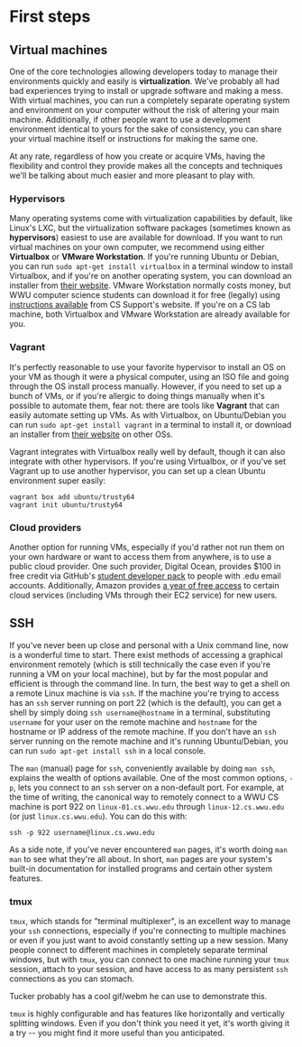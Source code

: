 First steps
===========

Virtual machines
----------------

One of the core technologies allowing developers today to manage their environments quickly and easily is **virtualization**. We've probably all had bad experiences trying to install or upgrade software and making a mess. With virtual machines, you can run a completely separate operating system and environment on your computer without the risk of altering your main machine. Additionally, if other people want to use a development environment identical to yours for the sake of consistency, you can share your virtual machine itself or instructions for making the same one.

At any rate, regardless of how you create or acquire VMs, having the flexibility and control they provide makes all the concepts and techniques we'll be talking about much easier and more pleasant to play with.

### Hypervisors

Many operating systems come with virtualization capabilities by default, like Linux's LXC, but the virtualization software packages (sometimes known as **hypervisors**) easiest to use are available for download. If you want to run virtual machines on your own computer, we recommend using either **Virtualbox** or **VMware Workstation**. If you're running Ubuntu or Debian, you can run `sudo apt-get install virtualbox` in a terminal window to install Virtualbox, and if you're on another operating system, you can download an installer from [their website](https://www.virtualbox.org/wiki/Downloads). VMware Workstation normally costs money, but WWU computer science students can download it for free (legally) using [instructions available](https://support.cs.wwu.edu) from CS Support's website. If you're on a CS lab machine, both Virtualbox and VMware Workstation are already available for you.

### Vagrant

It's perfectly reasonable to use your favorite hypervisor to install an OS on your VM as though it were a physical computer, using an ISO file and going through the OS install process manually. However, if you need to set up a bunch of VMs, or if you're allergic to doing things manually when it's possible to automate them, fear not: there are tools like **Vagrant** that can easily automate setting up VMs. As with Virtualbox, on Ubuntu/Debian you can run `sudo apt-get install vagrant` in a terminal to install it, or download an installer from [their website](https://www.vagrantup.com/downloads.html) on other OSs.

Vagrant integrates with Virtualbox really well by default, though it can also integrate with other hypervisors. If you're using Virtualbox, or if you've set Vagrant up to use another hypervisor, you can set up a clean Ubuntu environment super easily:

    vagrant box add ubuntu/trusty64
    vagrant init ubuntu/trusty64

### Cloud providers

Another option for running VMs, especially if you'd rather not run them on your own hardware or want to access them from anywhere, is to use a public cloud provider. One such provider, Digital Ocean, provides $100 in free credit via GitHub's [student developer pack](https://education.github.com/pack) to people with .edu email accounts. Additionally, Amazon provides [a year of free access](https://aws.amazon.com/free/) to certain cloud services (including VMs through their EC2 service) for new users.

SSH
---

If you've never been up close and personal with a Unix command line, now is a wonderful time to start. There exist methods of accessing a graphical environment remotely (which is still technically the case even if you're running a VM on your local machine), but by far the most popular and efficient is through the command line. In turn, the best way to get a shell on a remote Linux machine is via `ssh`. If the machine you're trying to access has an `ssh` server running on port 22 (which is the default), you can get a shell by simply doing `ssh username@hostname` in a terminal, substituting `username` for your user on the remote machine and `hostname` for the hostname or IP address of the remote machine. If you don't have an `ssh` server running on the remote machine and it's running Ubuntu/Debian, you can run `sudo apt-get install ssh` in a local console.

The `man` (manual) page for `ssh`, conveniently available by doing `man ssh`, explains the wealth of options available. One of the most common options, `-p`, lets you connect to an `ssh` server on a non-default port. For example, at the time of writing, the canonical way to remotely connect to a WWU CS machine is port 922 on `linux-01.cs.wwu.edu` through `linux-12.cs.wwu.edu` (or just `linux.cs.wwu.edu`). You can do this with:

    ssh -p 922 username@linux.cs.wwu.edu

As a side note, if you've never encountered `man` pages, it's worth doing `man man` to see what they're all about. In short, `man` pages are your system's built-in documentation for installed programs and certain other system features.

### tmux

`tmux`, which stands for "terminal multiplexer", is an excellent way to manage your `ssh` connections, especially if you're connecting to multiple machines or even if you just want to avoid constantly setting up a new session. Many people connect to different machines in completely separate terminal windows, but with `tmux`, you can connect to one machine running your `tmux` session, attach to your session, and have access to as many persistent `ssh` connections as you can stomach.

Tucker probably has a cool gif/webm he can use to demonstrate this.

`tmux` is highly configurable and has features like horizontally and vertically splitting windows. Even if you don't think you need it yet, it's worth giving it a try -- you might find it more useful than you anticipated.
